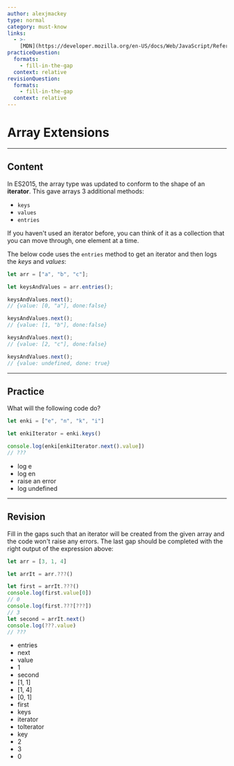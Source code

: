```yaml
---
author: alexjmackey
type: normal
category: must-know
links:
  - >-
    [MDN](https://developer.mozilla.org/en-US/docs/Web/JavaScript/Reference/Global_Objects/Array/values){website}
practiceQuestion:
  formats:
    - fill-in-the-gap
  context: relative
revisionQuestion:
  formats:
    - fill-in-the-gap
  context: relative
---
```


# Array Extensions


---

## Content

In ES2015, the array type was updated to conform to the shape of an **iterator**. This gave arrays 3 additional methods:

- `keys`
- `values`
- `entries`

If you haven't used an iterator before, you can think of it as a collection that you can move through, one element at a time.

The below code uses the `entries` method to get an iterator and then logs the *keys* and *values*:

```javascript
let arr = ["a", "b", "c"];

let keysAndValues = arr.entries();

keysAndValues.next();
// {value: [0, "a"], done:false}

keysAndValues.next();
// {value: [1, "b"], done:false}

keysAndValues.next();
// {value: [2, "c"], done:false}

keysAndValues.next();
// {value: undefined, done: true}
```


---

## Practice

What will the following code do?

```javascript
let enki = ["e", "n", "k", "i"]

let enkiIterator = enki.keys()

console.log(enki[enkiIterator.next().value])
// ???
```

- log e
- log en
- raise an error
- log undefined


---

## Revision

Fill in the gaps such that an iterator will be created from the given array and the code won't raise any errors. The last gap should be completed with the right output of the expression above:

```javascript
let arr = [3, 1, 4]

let arrIt = arr.???()

let first = arrIt.???()
console.log(first.value[0])
// 0
console.log(first.???[???])
// 3
let second = arrIt.next()
console.log(???.value)
// ???
```

- entries
- next
- value
- 1
- second
- [1, 1]
- [1, 4]
- [0, 1]
- first
- keys
- iterator
- toIterator
- key
- 2
- 3
- 0
 

